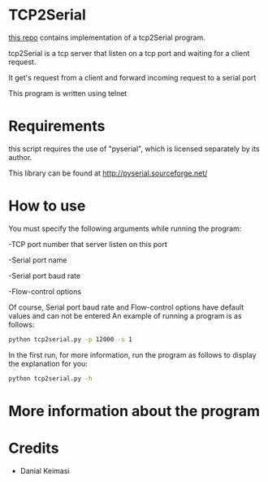 # TCP2Serial

[this repo](https://github.com/mobinamosannafat/tcp2serial.git) contains implementation of a tcp2Serial program. 

tcp2Serial is a tcp server that listen on a tcp port and waiting for a client request. 

It get's request from a client and forward incoming request to a serial port

This program is written using telnet

# Requirements

this script requires the use of "pyserial", which is licensed separately by its author.  

This library can be found at http://pyserial.sourceforge.net/

# How to use

You must specify the following arguments while running the program:

-TCP port number that server listen on this port

-Serial port name

-Serial port baud rate

-Flow-control options

Of course, Serial port baud rate and Flow-control options have default values and can not be entered
An example of running a program is as follows:

```sh
python tcp2serial.py -p 12000 -s 1
```

In the first run, for more information, run the program as follows to display the explanation for you:

```sh
python tcp2serial.py -h
```

# More information about the program



# Credits

- Danial Keimasi
